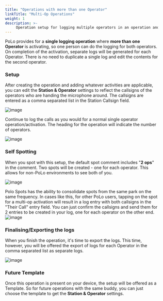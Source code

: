 ```yaml
---
title: "Operations with more than one Operator"
linkTitle: "Multi-Op Operations"
weight: 1
description: >-
     Operation setup for logging multiple operators in an operation and generating separate logs.
---
```


PoLo provides for a **single logging operation** where **more than one Operator** is activating, so one person can do the logging for both operators. On completion of the activation, separate logs will be generated for each Operator. There is no need to duplicate a single log and edit the contents for the second operator.

### Setup
After creating the operation and adding whatever activities are applicable, you can edit the **Station & Operator** settings to reflect the callsigns of the operators who are handing the microphone around. 
The callsigns are entered as a comma separated list in the Station Callsign field.

![image](https://github.com/user-attachments/assets/383bf287-edb5-4200-829a-0706de62d294)

Continue to log the calls as you would for a normal single operator operation/activation. The heading for the operation will indicate the number of operators.

![image](https://github.com/user-attachments/assets/f5a442a2-f8af-42d6-9e3c-5f25354ca167)

### Self Spotting
When you spot with this setup, the default spot comment includes "**2 ops**" in the comment. Two spots will be created - one for each operator. This allows for non-PoLo environments to see both of you.

![image](https://github.com/user-attachments/assets/457322a6-daee-447c-a3f0-656321e9ebaa)

Polo Spots has the ability to consolidate spots from the same park on the same frequency. In cases like this, for other PoLo users, tapping on the spot for a multi-op activation will result in a log entry with both callsigns in the "Their Call" entry field. You can just confirm the callsigns and send them for 2 entries to be created in your log, one for each operator on the other end.
![image](https://github.com/user-attachments/assets/7f9eabe1-4eca-4577-97ec-eec5bbc080c3)


### Finalising/Exporting the logs
When you finish the operation, it's time to export the logs. This time, however, you will be offered the export of logs for each Operator in the comma separated list as separate logs.

![image](https://github.com/user-attachments/assets/a86aa464-629e-4948-8bd3-1defe7527b42)

### Future Template
Once this operation is present on your device, the setup will be offered as a Template. So for future operations with the same buddy, you can just choose the template to get the **Station & Operator** settings.
